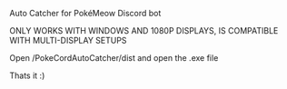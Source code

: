 Auto Catcher for PokéMeow Discord bot

ONLY WORKS WITH WINDOWS AND 1080P DISPLAYS, IS COMPATIBLE WITH MULTI-DISPLAY SETUPS

Open /PokeCordAutoCatcher/dist and open the .exe file

Thats it :)
